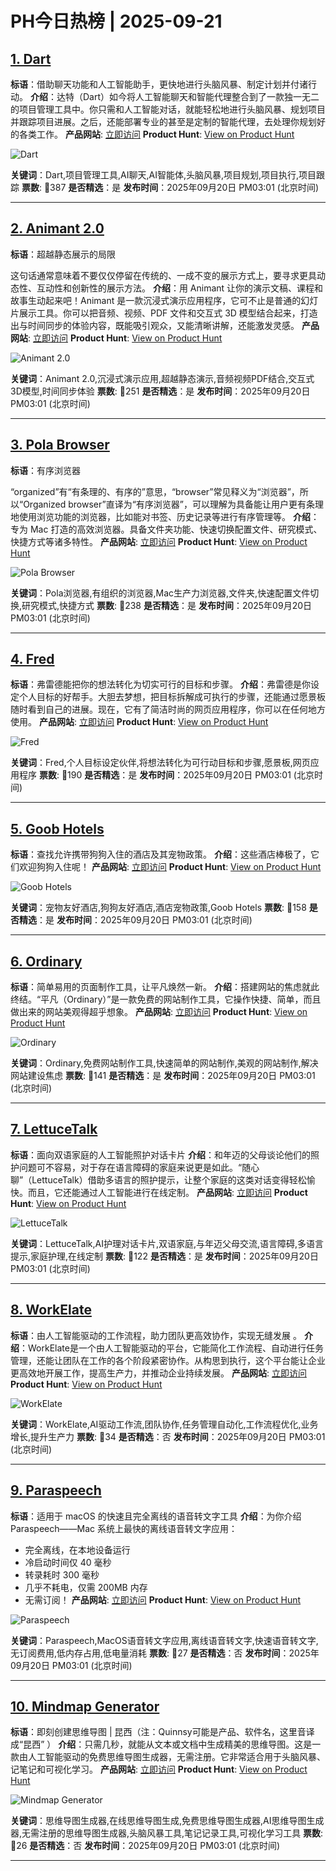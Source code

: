 # PH今日热榜 | 2025-09-21

## [1. Dart](https://www.producthunt.com/products/dartai?utm_campaign=producthunt-api&utm_medium=api-v2&utm_source=Application%3A+dev+%28ID%3A+189358%29)
**标语**：借助聊天功能和人工智能助手，更快地进行头脑风暴、制定计划并付诸行动。
**介绍**：达特（Dart）如今将人工智能聊天和智能代理整合到了一款独一无二的项目管理工具中。你只需和人工智能对话，就能轻松地进行头脑风暴、规划项目并跟踪项目进展。之后，还能部署专业的甚至是定制的智能代理，去处理你规划好的各类工作。
**产品网站**: [立即访问](https://www.producthunt.com/r/YRXC5PWPC3YXRP?utm_campaign=producthunt-api&utm_medium=api-v2&utm_source=Application%3A+dev+%28ID%3A+189358%29)
**Product Hunt**: [View on Product Hunt](https://www.producthunt.com/products/dartai?utm_campaign=producthunt-api&utm_medium=api-v2&utm_source=Application%3A+dev+%28ID%3A+189358%29)

![Dart](https://ph-files.imgix.net/88f5ff62-b8ac-43a4-8b4e-b6118bac480b.png?auto=format)

**关键词**：Dart,项目管理工具,AI聊天,AI智能体,头脑风暴,项目规划,项目执行,项目跟踪
**票数**: 🔺387
**是否精选**：是
**发布时间**：2025年09月20日 PM03:01 (北京时间)

---

## [2. Animant 2.0](https://www.producthunt.com/products/animant?utm_campaign=producthunt-api&utm_medium=api-v2&utm_source=Application%3A+dev+%28ID%3A+189358%29)
**标语**：超越静态展示的局限

这句话通常意味着不要仅仅停留在传统的、一成不变的展示方式上，要寻求更具动态性、互动性和创新性的展示方法。
**介绍**：用 Animant 让你的演示文稿、课程和故事生动起来吧！Animant 是一款沉浸式演示应用程序，它可不止是普通的幻灯片展示工具。你可以把音频、视频、PDF 文件和交互式 3D 模型结合起来，打造出与时间同步的体验内容，既能吸引观众，又能清晰讲解，还能激发灵感。
**产品网站**: [立即访问](https://www.producthunt.com/r/B4LWNZW2ATPGCR?utm_campaign=producthunt-api&utm_medium=api-v2&utm_source=Application%3A+dev+%28ID%3A+189358%29)
**Product Hunt**: [View on Product Hunt](https://www.producthunt.com/products/animant?utm_campaign=producthunt-api&utm_medium=api-v2&utm_source=Application%3A+dev+%28ID%3A+189358%29)

![Animant 2.0](https://ph-files.imgix.net/690c5700-3ee5-48ce-b692-e24bf40b054e.png?auto=format)

**关键词**：Animant 2.0,沉浸式演示应用,超越静态演示,音频视频PDF结合,交互式3D模型,时间同步体验
**票数**: 🔺251
**是否精选**：是
**发布时间**：2025年09月20日 PM03:01 (北京时间)

---

## [3. Pola Browser](https://www.producthunt.com/products/pola-browser?utm_campaign=producthunt-api&utm_medium=api-v2&utm_source=Application%3A+dev+%28ID%3A+189358%29)
**标语**：有序浏览器

“organized”有“有条理的、有序的”意思，“browser”常见释义为“浏览器”，所以“Organized browser”直译为“有序浏览器”，可以理解为具备能让用户更有条理地使用浏览功能的浏览器，比如能对书签、历史记录等进行有序管理等。
**介绍**：专为 Mac 打造的高效浏览器。具备文件夹功能、快速切换配置文件、研究模式、快捷方式等诸多特性。
**产品网站**: [立即访问](https://www.producthunt.com/r/YCN6BNGSSGGA2V?utm_campaign=producthunt-api&utm_medium=api-v2&utm_source=Application%3A+dev+%28ID%3A+189358%29)
**Product Hunt**: [View on Product Hunt](https://www.producthunt.com/products/pola-browser?utm_campaign=producthunt-api&utm_medium=api-v2&utm_source=Application%3A+dev+%28ID%3A+189358%29)

![Pola Browser](https://ph-files.imgix.net/b7492ee1-90ba-4bdd-b072-442b72f4406d.png?auto=format)

**关键词**：Pola浏览器,有组织的浏览器,Mac生产力浏览器,文件夹,快速配置文件切换,研究模式,快捷方式
**票数**: 🔺238
**是否精选**：是
**发布时间**：2025年09月20日 PM03:01 (北京时间)

---

## [4. Fred](https://www.producthunt.com/products/fred-2?utm_campaign=producthunt-api&utm_medium=api-v2&utm_source=Application%3A+dev+%28ID%3A+189358%29)
**标语**：弗雷德能把你的想法转化为切实可行的目标和步骤。
**介绍**：弗雷德是你设定个人目标的好帮手。大胆去梦想，把目标拆解成可执行的步骤，还能通过愿景板随时看到自己的进展。现在，它有了简洁时尚的网页应用程序，你可以在任何地方使用。
**产品网站**: [立即访问](https://www.producthunt.com/r/P7WKLKUHPFZ3LW?utm_campaign=producthunt-api&utm_medium=api-v2&utm_source=Application%3A+dev+%28ID%3A+189358%29)
**Product Hunt**: [View on Product Hunt](https://www.producthunt.com/products/fred-2?utm_campaign=producthunt-api&utm_medium=api-v2&utm_source=Application%3A+dev+%28ID%3A+189358%29)

![Fred](https://ph-files.imgix.net/10236c52-a965-4d3b-85ea-b097946e127d.jpeg?auto=format)

**关键词**：Fred,个人目标设定伙伴,将想法转化为可行动目标和步骤,愿景板,网页应用程序
**票数**: 🔺190
**是否精选**：是
**发布时间**：2025年09月20日 PM03:01 (北京时间)

---

## [5. Goob Hotels](https://www.producthunt.com/products/goob-hotels?utm_campaign=producthunt-api&utm_medium=api-v2&utm_source=Application%3A+dev+%28ID%3A+189358%29)
**标语**：查找允许携带狗狗入住的酒店及其宠物政策。
**介绍**：这些酒店棒极了，它们欢迎狗狗入住呢！
**产品网站**: [立即访问](https://www.producthunt.com/r/R7UO5ARVZ7ILJG?utm_campaign=producthunt-api&utm_medium=api-v2&utm_source=Application%3A+dev+%28ID%3A+189358%29)
**Product Hunt**: [View on Product Hunt](https://www.producthunt.com/products/goob-hotels?utm_campaign=producthunt-api&utm_medium=api-v2&utm_source=Application%3A+dev+%28ID%3A+189358%29)

![Goob Hotels](https://ph-files.imgix.net/c7e55464-d20d-44fa-a0cd-b894bc535b53.png?auto=format)

**关键词**：宠物友好酒店,狗狗友好酒店,酒店宠物政策,Goob Hotels
**票数**: 🔺158
**是否精选**：是
**发布时间**：2025年09月20日 PM03:01 (北京时间)

---

## [6. Ordinary](https://www.producthunt.com/products/ordinary?utm_campaign=producthunt-api&utm_medium=api-v2&utm_source=Application%3A+dev+%28ID%3A+189358%29)
**标语**：简单易用的页面制作工具，让平凡焕然一新。
**介绍**：搭建网站的焦虑就此终结。“平凡（Ordinary）”是一款免费的网站制作工具，它操作快捷、简单，而且做出来的网站美观得超乎想象。
**产品网站**: [立即访问](https://www.producthunt.com/r/NJSN2XW7PO6FRE?utm_campaign=producthunt-api&utm_medium=api-v2&utm_source=Application%3A+dev+%28ID%3A+189358%29)
**Product Hunt**: [View on Product Hunt](https://www.producthunt.com/products/ordinary?utm_campaign=producthunt-api&utm_medium=api-v2&utm_source=Application%3A+dev+%28ID%3A+189358%29)

![Ordinary](https://ph-files.imgix.net/9a22a05e-298a-4d1c-acec-4aabfcc9e690.jpeg?auto=format)

**关键词**：Ordinary,免费网站制作工具,快速简单的网站制作,美观的网站制作,解决网站建设焦虑
**票数**: 🔺141
**是否精选**：是
**发布时间**：2025年09月20日 PM03:01 (北京时间)

---

## [7. LettuceTalk](https://www.producthunt.com/products/lettucetalk?utm_campaign=producthunt-api&utm_medium=api-v2&utm_source=Application%3A+dev+%28ID%3A+189358%29)
**标语**：面向双语家庭的人工智能照护对话卡片
**介绍**：和年迈的父母谈论他们的照护问题可不容易，对于存在语言障碍的家庭来说更是如此。“随心聊”（LettuceTalk）借助多语言的照护提示，让整个家庭的这类对话变得轻松愉快。而且，它还能通过人工智能进行在线定制。
**产品网站**: [立即访问](https://www.producthunt.com/r/LELSPRMUZJQHHU?utm_campaign=producthunt-api&utm_medium=api-v2&utm_source=Application%3A+dev+%28ID%3A+189358%29)
**Product Hunt**: [View on Product Hunt](https://www.producthunt.com/products/lettucetalk?utm_campaign=producthunt-api&utm_medium=api-v2&utm_source=Application%3A+dev+%28ID%3A+189358%29)

![LettuceTalk](https://ph-files.imgix.net/13e9c6d9-3fe7-4bd5-a227-5c42274a7590.png?auto=format)

**关键词**：LettuceTalk,AI护理对话卡片,双语家庭,与年迈父母交流,语言障碍,多语言提示,家庭护理,在线定制
**票数**: 🔺122
**是否精选**：是
**发布时间**：2025年09月20日 PM03:01 (北京时间)

---

## [8. WorkElate](https://www.producthunt.com/products/workelate?utm_campaign=producthunt-api&utm_medium=api-v2&utm_source=Application%3A+dev+%28ID%3A+189358%29)
**标语**：由人工智能驱动的工作流程，助力团队更高效协作，实现无缝发展 。
**介绍**：WorkElate是一个由人工智能驱动的平台，它能简化工作流程、自动进行任务管理，还能让团队在工作的各个阶段紧密协作。从构思到执行，这个平台能让企业更高效地开展工作，提高生产力，并推动企业持续发展。
**产品网站**: [立即访问](https://www.producthunt.com/r/I5QXXGHUHBNJNQ?utm_campaign=producthunt-api&utm_medium=api-v2&utm_source=Application%3A+dev+%28ID%3A+189358%29)
**Product Hunt**: [View on Product Hunt](https://www.producthunt.com/products/workelate?utm_campaign=producthunt-api&utm_medium=api-v2&utm_source=Application%3A+dev+%28ID%3A+189358%29)

![WorkElate](https://ph-files.imgix.net/bc25710a-4aa5-4ea6-9c87-1fa3b523aa77.jpeg?auto=format)

**关键词**：WorkElate,AI驱动工作流,团队协作,任务管理自动化,工作流程优化,业务增长,提升生产力
**票数**: 🔺34
**是否精选**：否
**发布时间**：2025年09月20日 PM03:01 (北京时间)

---

## [9. Paraspeech](https://www.producthunt.com/products/paraspeech?utm_campaign=producthunt-api&utm_medium=api-v2&utm_source=Application%3A+dev+%28ID%3A+189358%29)
**标语**：适用于 macOS 的快速且完全离线的语音转文字工具
**介绍**：为你介绍 Paraspeech——Mac 系统上最快的离线语音转文字应用：
- 完全离线，在本地设备运行
- 冷启动时间仅 40 毫秒
- 转录耗时 300 毫秒
- 几乎不耗电，仅需 200MB 内存
- 无需订阅！
**产品网站**: [立即访问](https://www.producthunt.com/r/RQPEAO53HCZSSJ?utm_campaign=producthunt-api&utm_medium=api-v2&utm_source=Application%3A+dev+%28ID%3A+189358%29)
**Product Hunt**: [View on Product Hunt](https://www.producthunt.com/products/paraspeech?utm_campaign=producthunt-api&utm_medium=api-v2&utm_source=Application%3A+dev+%28ID%3A+189358%29)

![Paraspeech](https://ph-files.imgix.net/87ac826d-1c6e-487a-aca3-3cc5c3badd27.jpeg?auto=format)

**关键词**：Paraspeech,MacOS语音转文字应用,离线语音转文字,快速语音转文字,无订阅费用,低内存占用,低电量消耗
**票数**: 🔺27
**是否精选**：否
**发布时间**：2025年09月20日 PM03:01 (北京时间)

---

## [10. Mindmap Generator](https://www.producthunt.com/products/mindmap-generator?utm_campaign=producthunt-api&utm_medium=api-v2&utm_source=Application%3A+dev+%28ID%3A+189358%29)
**标语**：即刻创建思维导图 | 昆西（注：Quinnsy可能是产品、软件名，这里音译成“昆西” ）
**介绍**：只需几秒，就能从文本或文档中生成精美的思维导图。这是一款由人工智能驱动的免费思维导图生成器，无需注册。它非常适合用于头脑风暴、记笔记和可视化学习。
**产品网站**: [立即访问](https://www.producthunt.com/r/HT7PWBPHTVINJ7?utm_campaign=producthunt-api&utm_medium=api-v2&utm_source=Application%3A+dev+%28ID%3A+189358%29)
**Product Hunt**: [View on Product Hunt](https://www.producthunt.com/products/mindmap-generator?utm_campaign=producthunt-api&utm_medium=api-v2&utm_source=Application%3A+dev+%28ID%3A+189358%29)

![Mindmap Generator](https://ph-files.imgix.net/903434e0-302d-483d-a61d-570ff49eca23.png?auto=format)

**关键词**：思维导图生成器,在线思维导图生成,免费思维导图生成器,AI思维导图生成器,无需注册的思维导图生成器,头脑风暴工具,笔记记录工具,可视化学习工具
**票数**: 🔺26
**是否精选**：否
**发布时间**：2025年09月20日 PM03:01 (北京时间)

---


